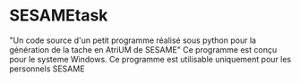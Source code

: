 # SESAMEtask
"Un code source d'un petit programme réalisé sous python pour la génération de la tache en AtriUM de SESAME"
Ce programme est conçu pour le systeme Windows.
Ce programme est utilisable uniquement pour les personnels SESAME
